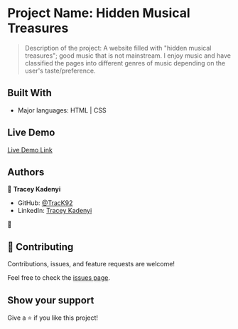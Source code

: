 # Project Name: Hidden Musical Treasures

> Description of the project: A website filled with "hidden musical treasures"; good music that is not mainstream. I enjoy music and have classified the pages into different genres of music depending on the user's taste/preference. 

## Built With

- Major languages: HTML | CSS

## Live Demo

[Live Demo Link](https://kind-yonath-62b539.netlify.app/)


## Authors

👤 **Tracey Kadenyi**

- GitHub: [@TracK92](https://github.com/TracK92)
- LinkedIn: [Tracey Kadenyi](https://www.linkedin.com/in/tracy-kadenyi-9bb90287)

👤
## 🤝 Contributing

Contributions, issues, and feature requests are welcome!

Feel free to check the [issues page](../../issues/).

## Show your support

Give a ⭐️ if you like this project!
